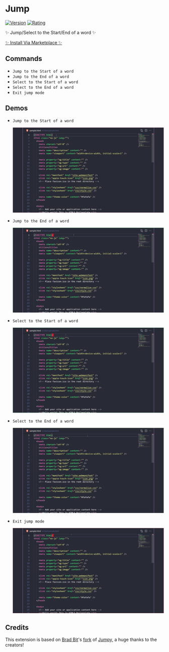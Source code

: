 # Jump

[![Version](https://vsmarketplacebadge.apphb.com/version-short/wenfangdu.jump.svg)](https://marketplace.visualstudio.com/items?itemName=wenfangdu.jump)
[![Rating](https://vsmarketplacebadge.apphb.com/rating-star/wenfangdu.jump.svg)](https://marketplace.visualstudio.com/items?itemName=wenfangdu.jump)

✨ Jump/Select to the Start/End of a word ✨

[✨ Install Via Marketplace ✨](https://marketplace.visualstudio.com/items?itemName=wenfangdu.jump)

## Commands

- `Jump to the Start of a word`
- `Jump to the End of a word`
- `Select to the Start of a word`
- `Select to the End of a word`
- `Exit jump mode`

## Demos

- `Jump to the Start of a word`

  ![Jump to the Start of a word](./images/jump-to-the-start-of-a-word.gif)

- `Jump to the End of a word`

  ![Jump to the End of a word](./images/jump-to-the-end-of-a-word.gif)

- `Select to the Start of a word`

  ![Select to the Start of a word](./images/select-to-the-start-of-a-word.gif)

- `Select to the End of a word`

  ![Select to the End of a word](./images/select-to-the-end-of-a-word.gif)

- `Exit jump mode`

  ![Exit jump mode](./images/exit-jump-mode.gif)

## Credits

This extension is based on [Brad Bit](https://github.com/krnik)'s [fork](https://github.com/krnik/vscode-jumpy) of [Jumpy](https://github.com/wmaurer/vscode-jumpy), a huge thanks to the creators!
